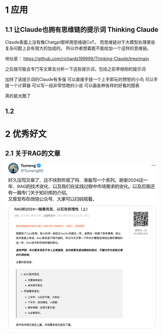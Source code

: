 

# 1 应用

## 1.1 让Claude也拥有思维链的提示词 Thinking Claude

Claude表面上没有像Chatgpt那样用思维链CoT。
而思维链对于大模型处理某些复杂问题上会有很大的加成的。
所以作者想着能不能给加一个这样的思维链。

地址是：
https://github.com/richards199999/Thinking-Claude/tree/main

之后我可能会专门写文章去分析一下这些提示词，包括之前李继刚的提示词

加持了该提示词的Claude有多强
可以直接手搓一个上手即玩的愤怒的小鸟
可以手搓一个计算器
可以写一段非常惊艳的小说
可以画各种各样的好看的图表

真的是太酷了

## 1.2 



# 2 优秀好文

## 2.1 关于RAG的文章


![Alt text](image.png)

